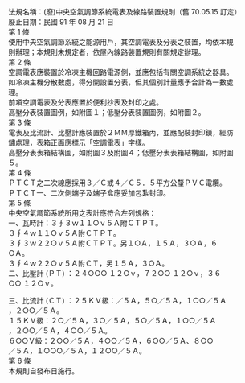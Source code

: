 法規名稱：(廢)中央空氣調節系統電表及線路裝置規則（舊 70.05.15 訂定）  
廢止日期：民國 91 年 08 月 21 日  
第 1 條  
使用中央空氣調節系統之能源用戶，其空調電表及分表之裝置，均依本規  
則辦理；本規則未規定者，依屋內線路裝置規則有關規定辦理。  
第 2 條  
空調電表應裝置於冷凍主機回路電源側，並應包括有關空調系統之器具。  
如冷凍主機分散數處，得分開設置分表，但其個別計量應予合計為一數處  
理。  
前項空調電表及分表應置於便利抄表及封印之處。  
高壓分表裝置圖例，如附圖１；低壓分表裝置圖例，如附圖２。  
第 3 條  
電表及比流計、比壓計應裝置於２ＭＭ厚鐵箱內，並應配裝封印鎖，經防  
鏽處理，表箱正面應標示「空調電表」字樣。  
高壓分表表箱結構圖，如附圖３及附圖４；低壓分表表箱結構圖，如附圖  
５。  
第 4 條  
ＰＴＣＴ之二次線應採用３／Ｃ或４／Ｃ５．５平方公釐ＰＶＣ電纜。  
ＰＴＣＴ一、二次側端子及端子盒應妥加包紮封印。  
第 5 條  
中央空氣調節系統所用之表計應符合左列規格：  
一、瓦時計：３∮３ｗ１１○ｖ５Ａ附ＣＴＰＴ。  
３∮４ｗ１１○ｖ５Ａ附ＣＴＰＴ。  
３∮３ｗ２２○ｖ５Ａ附ＣＴＰＴ。另１○Ａ，１５Ａ，３○Ａ，６  
○Ａ。  
３∮４ｗ２２○ｖ５Ａ附ＣＴ，另１５Ａ，３○Ａ。  
二、比壓計 (ＰＴ) ：２４○○○ １２○ｖ，７２○○ １２○ｖ，３６  
○○ １２○ｖ。  


三、比流計 (ＣＴ) ：２５ＫＶ級：／５Ａ，５○／５Ａ，１○○／５Ａ  
，２○○／５Ａ。  
１５ＫＶ級：２○／５Ａ，３○／５Ａ，５○／５Ａ，１○○／５Ａ  
，２○○／５Ａ，４○○／５Ａ。  
６○○Ｖ級：２○○／５Ａ，４○○／５Ａ，６○○／５Ａ、８○○  
／５Ａ，１○○○／５Ａ，１２○○／５Ａ。  
第 6 條  
本規則自發布日施行。  


